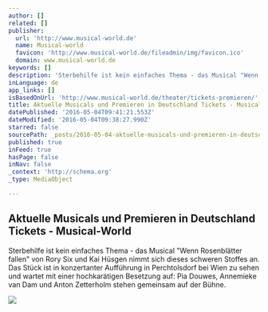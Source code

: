 ```yaml
---
author: []
related: []
publisher:
  url: 'http://www.musical-world.de'
  name: Musical-world
  favicon: 'http://www.musical-world.de/fileadmin/img/favicon.ico'
  domain: www.musical-world.de
keywords: []
description: 'Sterbehilfe ist kein einfaches Thema - das Musical "Wenn Rosenblätter fallen" von Rory Six und Kai Hüsgen nimmt sich dieses schweren Stoffes an. Das Stück ist in konzertanter Aufführung in Perchtolsdorf bei Wien zu sehen und wartet mit einer hochkarätigen Besetzung auf: Pia Douwes, Annemieke van Dam und Anton Zetterholm stehen gemeinsam auf der Bühne.'
inLanguage: de
app_links: []
isBasedOnUrl: 'http://www.musical-world.de/theater/tickets-premieren/'
title: Aktuelle Musicals und Premieren in Deutschland Tickets - Musical-World
datePublished: '2016-05-04T09:41:21.553Z'
dateModified: '2016-05-04T09:38:27.990Z'
starred: false
sourcePath: _posts/2016-05-04-aktuelle-musicals-und-premieren-in-deutschland-tickets-mus.md
published: true
inFeed: true
hasPage: false
inNav: false
_context: 'http://schema.org'
_type: MediaObject

---
```

<article style=""><h1>Aktuelle Musicals und Premieren in Deutschland Tickets - Musical-World</h1><p>Sterbehilfe ist kein einfaches Thema - das Musical "Wenn Rosenblätter fallen" von Rory Six und Kai Hüsgen nimmt sich dieses schweren Stoffes an. Das Stück ist in konzertanter Aufführung in Perchtolsdorf bei Wien zu sehen und wartet mit einer hochkarätigen Besetzung auf: Pia Douwes, Annemieke van Dam und Anton Zetterholm stehen gemeinsam auf der Bühne.</p><img src="http://www.musical-world.de/typo3temp/pics/wenn-rosenblaetter-fallen-2016_ec80c6d657.jpg" /></article>